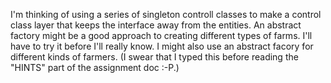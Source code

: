 I'm thinking of using a series of singleton controll classes to make a control class layer that keeps the interface away from the entities.
An abstract factory might be a good approach to creating different types of farms. I'll have to try it before I'll really know. I might also use an abstract facory for different kinds of farmers. (I swear that I typed this before reading the "HINTS" part of the assignment doc :-P.)